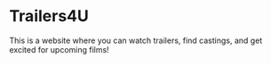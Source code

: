# Trailers4U
This is a website where you can watch trailers, find castings, and get excited for upcoming films!

